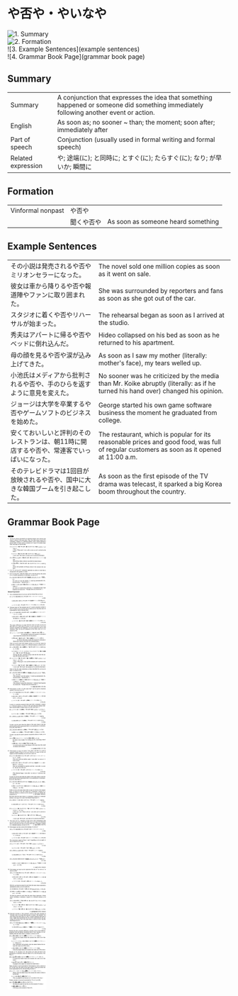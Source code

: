 # や否や・やいなや

![1. Summary](summary)<br>
![2. Formation](formation)<br>
![3. Example Sentences](example sentences)<br>
![4. Grammar Book Page](grammar book page)<br>


## Summary

<table><tr>   <td>Summary</td>   <td>A conjunction that expresses the idea that something happened or someone did something immediately following another event or action.</td></tr><tr>   <td>English</td>   <td>As soon as; no sooner ~ than; the moment; soon after; immediately after</td></tr><tr>   <td>Part of speech</td>   <td>Conjunction (usually used in formal writing and formal speech)</td></tr><tr>   <td>Related expression</td>   <td>や; 途端(に); と同時に; とすぐ(に); たらすぐ(に); なり; が早いか; 瞬間に</td></tr></table>

## Formation

<table class="table"><tbody><tr class="tr head"><td class="td"><span class="bold">Vinformal nonpast</span></td><td class="td"><span class="concept">や否や</span></td><td class="td"></td></tr><tr class="tr"><td class="td"></td><td class="td"><span>聞く</span><span class="concept">や否や</span></td><td class="td"><span>As soon as someone heard something</span></td></tr></tbody></table>

## Example Sentences

<table><tr>   <td>その小説は発売されるや否やミリオンセラーになった。</td>   <td>The novel sold one million copies as soon as it went on sale.</td></tr><tr>   <td>彼女は車から降りるや否や報道陣やファンに取り囲まれた。</td>   <td>She was surrounded by reporters and fans as soon as she got out of the car.</td></tr><tr>   <td>スタジオに着くや否やリハーサルが始まった。</td>   <td>The rehearsal began as soon as I arrived at the studio.</td></tr><tr>   <td>秀夫はアパートに帰るや否やベッドに倒れ込んだ。</td>   <td>Hideo collapsed on his bed as soon as he returned to his apartment.</td></tr><tr>   <td>母の顔を見るや否や涙が込み上げてきた。</td>   <td>As soon as I saw my mother (literally: mother's face), my tears welled up.</td></tr><tr>   <td>小池氏はメディアから批判されるや否や、手のひらを返すように意見を変えた。</td>   <td>No sooner was he criticized by the media than Mr. Koike abruptly (literally: as if he turned his hand over) changed his opinion.</td></tr><tr>   <td>ジョージは大学を卒業するや否やゲームソフトのビジネスを始めた。</td>   <td>George started his own game software business the moment he graduated from college.</td></tr><tr>   <td>安くておいしいと評判のそのレストランは、朝11時に開店するや否や、常連客でいっぱいになった。</td>   <td>The restaurant, which is popular for its reasonable prices and good food, was full of regular customers as soon as it opened at 11:00 a.m.</td></tr><tr>   <td>そのテレビドラマは1回目が放映されるや否や、国中に大きな韓国ブームを引き起こした。</td>   <td>As soon as the ﬁrst episode of the TV drama was telecast, it sparked a big Korea boom throughout the country.</td></tr></table>

## Grammar Book Page

![](../img/Advancedや否や.png)

